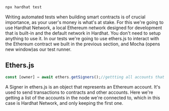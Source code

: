 #

```bash
npx hardhat test
```

Writing automated tests when building smart contracts is of crucial importance, 
as your user's money is what's at stake. 
For this we're going to use Hardhat Network, 
a local Ethereum network designed for development that is built-in and the default network in Hardhat.
You don't need to setup anything to use it.
In our tests we're going to use ethers.js to interact with the Ethereum contract we built in the previous section, 
and Mocha (opens new window)as our test runner.

## Ethers.js
```js
const [owner] = await ethers.getSigners();//gettting all accounts that we have access to. run `npx hardhat accounts` to see all accounts that are started in Hardhhat
```
A Signer in ethers.js is an object that represents an Ethereum account. 
It's used to send transactions to contracts and other accounts. 
Here we're getting a list of the accounts in the node we're connected to, which in this case is Hardhat Network, and only keeping the first one.

